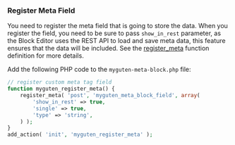 
### Register Meta Field

You need to register the meta field that is going to store the data. When you register the field, you need to be sure to pass `show_in_rest` parameter, as the Block Editor uses the REST API to load and save meta data, this feature ensures that the data will be included. See the [register_meta](https://developer.wordpress.org/reference/functions/register_meta/) function definition for more details.

Add the following PHP code to the `myguten-meta-block.php` file:

```php
// register custom meta tag field
function myguten_register_meta() {
	register_meta( 'post', 'myguten_meta_block_field', array(
		'show_in_rest' => true,
		'single' => true,
		'type' => 'string',
	) );
}
add_action( 'init', 'myguten_register_meta' );
```
